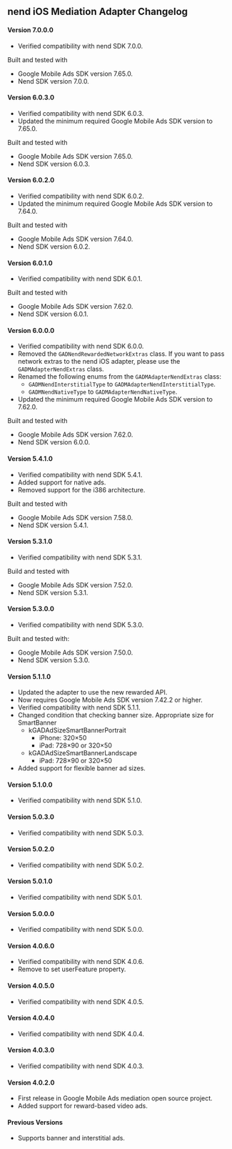## nend iOS Mediation Adapter Changelog

#### Version 7.0.0.0
- Verified compatibility with nend SDK 7.0.0.

Built and tested with
- Google Mobile Ads SDK version 7.65.0.
- Nend SDK version 7.0.0.

#### Version 6.0.3.0
- Verified compatibility with nend SDK 6.0.3.
- Updated the minimum required Google Mobile Ads SDK version to 7.65.0.

Built and tested with
- Google Mobile Ads SDK version 7.65.0.
- Nend SDK version 6.0.3.

#### Version 6.0.2.0
- Verified compatibility with nend SDK 6.0.2.
- Updated the minimum required Google Mobile Ads SDK version to 7.64.0.

Built and tested with
- Google Mobile Ads SDK version 7.64.0.
- Nend SDK version 6.0.2.

#### Version 6.0.1.0
- Verified compatibility with nend SDK 6.0.1.

Built and tested with
- Google Mobile Ads SDK version 7.62.0.
- Nend SDK version 6.0.1.

#### Version 6.0.0.0
- Verified compatibility with nend SDK 6.0.0.
- Removed the `GADNendRewardedNetworkExtras` class. If you want to pass network
extras to the nend iOS adapter, please use the `GADMAdapterNendExtras` class.
- Renamed the following enums from the `GADMAdapterNendExtras` class:
  - `GADMNendInterstitialType` to `GADMAdapterNendInterstitialType`.
  - `GADMNendNativeType` to `GADMAdapterNendNativeType`.
- Updated the minimum required Google Mobile Ads SDK version to 7.62.0.

Built and tested with
- Google Mobile Ads SDK version 7.62.0.
- Nend SDK version 6.0.0.

#### Version 5.4.1.0
- Verified compatibility with nend SDK 5.4.1.
- Added support for native ads.
- Removed support for the i386 architecture.

Built and tested with
- Google Mobile Ads SDK version 7.58.0.
- Nend SDK version 5.4.1.

#### Version 5.3.1.0
- Verified compatibility with nend SDK 5.3.1.

Build and tested with
- Google Mobile Ads SDK version 7.52.0.
- Nend SDK version 5.3.1.

#### Version 5.3.0.0
- Verified compatibility with nend SDK 5.3.0.

Built and tested with:
- Google Mobile Ads SDK version 7.50.0.
- Nend SDK version 5.3.0.

#### Version 5.1.1.0
- Updated the adapter to use the new rewarded API.
- Now requires Google Mobile Ads SDK version 7.42.2 or higher.
- Verified compatibility with nend SDK 5.1.1.
- Changed condition that checking banner size.
  Appropriate size for SmartBanner
  - kGADAdSizeSmartBannerPortrait
    - iPhone: 320×50
    - iPad: 728×90 or 320×50
  - kGADAdSizeSmartBannerLandscape
    - iPad: 728×90 or 320×50
- Added support for flexible banner ad sizes.

#### Version 5.1.0.0
- Verified compatibility with nend SDK 5.1.0.

#### Version 5.0.3.0
- Verified compatibility with nend SDK 5.0.3.

#### Version 5.0.2.0
- Verified compatibility with nend SDK 5.0.2.

#### Version 5.0.1.0
- Verified compatibility with nend SDK 5.0.1.

#### Version 5.0.0.0
- Verified compatibility with nend SDK 5.0.0.

#### Version 4.0.6.0
- Verified compatibility with nend SDK 4.0.6.
- Remove to set userFeature property.

#### Version 4.0.5.0
- Verified compatibility with nend SDK 4.0.5.

#### Version 4.0.4.0
- Verified compatibility with nend SDK 4.0.4.

#### Version 4.0.3.0
- Verified compatibility with nend SDK 4.0.3.

#### Version 4.0.2.0
- First release in Google Mobile Ads mediation open source project.
- Added support for reward-based video ads.

#### Previous Versions
- Supports banner and interstitial ads.
